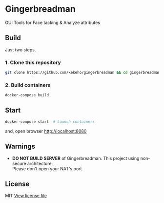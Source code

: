 # Gingerbreadman

GUI Tools for Face tacking & Analyze attributes

## Build

Just two steps.

### 1. Clone this repository

```sh
git clone https://github.com/kekeho/gingerbreadman && cd gingerbreadman
```

### 2. Build containers

```sh
docker-compose build
```

## Start

```sh
docker-compose start  # Launch containers
```

and, open browser [http://localhost:8080](http://localhost:8080)

## Warnings

- **DO NOT BUILD SERVER** of Gingerbreadman.
    This project using non-secure architecture.  
    Please don't open your NAT's port.

## License

MIT [View license file](./LICENSE)

